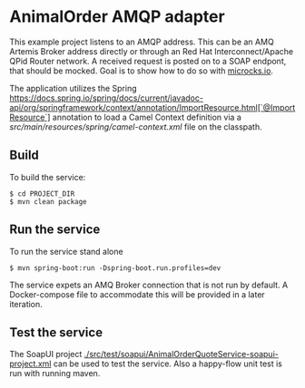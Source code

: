 # AnimalOrder AMQP adapter

This example project listens to an AMQP address. This can be an AMQ Artemis Broker address directly or through an Red Hat Interconnect/Apache QPid Router network. 
 A received request is posted on to a SOAP endpont, that should be mocked. Goal is to show how to do so with [microcks.io](microcks.io).

The application utilizes the Spring https://docs.spring.io/spring/docs/current/javadoc-api/org/springframework/context/annotation/ImportResource.html[`@ImportResource`] annotation to load a Camel Context definition via a _src/main/resources/spring/camel-context.xml_ file on the classpath.

## Build
To build the service:

    $ cd PROJECT_DIR
    $ mvn clean package
    

## Run the service
To run the service stand alone

    $ mvn spring-boot:run -Dspring-boot.run.profiles=dev

The service expets an AMQ Broker connection that is not run by default. A Docker-compose file to accommodate this will be provided in a later iteration.

## Test the service
The SoapUI project 	[./src/test/soapui/AnimalOrderQuoteService-soapui-project.xml](./src/test/soapui/AnimalOrderQuoteService-soapui-project.xml) can be used to test the service. Also a happy-flow unit test is run with running maven. 